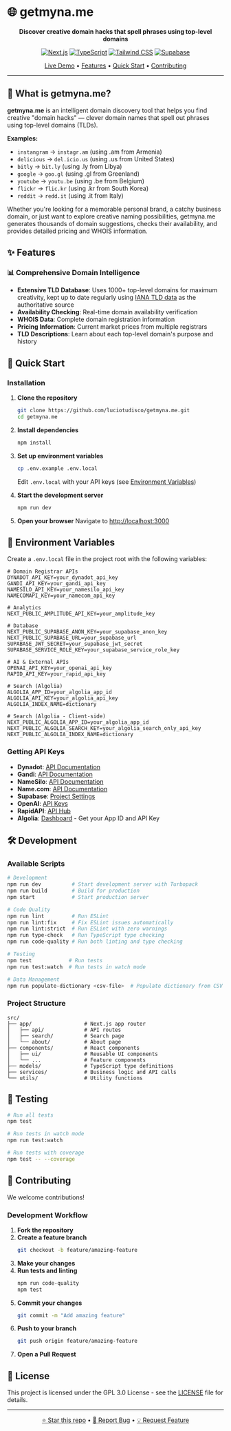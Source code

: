 # 🌐 getmyna.me

<div align="center">

**Discover creative domain hacks that spell phrases using top-level domains**

[![Next.js](https://img.shields.io/badge/Next.js-15-black?style=for-the-badge&logo=next.js)](https://nextjs.org/)
[![TypeScript](https://img.shields.io/badge/TypeScript-5.7-blue?style=for-the-badge&logo=typescript)](https://www.typescriptlang.org/)
[![Tailwind CSS](https://img.shields.io/badge/Tailwind_CSS-3.4-38B2AC?style=for-the-badge&logo=tailwind-css)](https://tailwindcss.com/)
[![Supabase](https://img.shields.io/badge/Supabase-2.56-green?style=for-the-badge&logo=supabase)](https://supabase.com/)

[Live Demo](https://getmyna.me) • [Features](#-features) • [Quick Start](#-quick-start) • [Contributing](#-contributing)

</div>

---

## 🎯 What is getmyna.me?

**getmyna.me** is an intelligent domain discovery tool that helps you find creative "domain hacks" — clever domain names that spell out phrases using top-level domains (TLDs).

**Examples:**

- `instangram` → `instagr.am` (using .am from Armenia)
- `delicious` → `del.icio.us` (using .us from United States)
- `bitly` → `bit.ly` (using .ly from Libya)
- `google` → `goo.gl` (using .gl from Greenland)
- `youtube` → `youtu.be` (using .be from Belgium)
- `flickr` → `flic.kr` (using .kr from South Korea)
- `reddit` → `redd.it` (using .it from Italy)

Whether you're looking for a memorable personal brand, a catchy business domain, or just want to explore creative naming possibilities, getmyna.me generates thousands of domain suggestions, checks their availability, and provides detailed pricing and WHOIS information.

## ✨ Features

### 📊 **Comprehensive Domain Intelligence**

- **Extensive TLD Database**: Uses 1000+ top-level domains for maximum creativity, kept up to date regularly using [IANA TLD data](https://data.iana.org/TLD/tlds-alpha-by-domain.txt) as the authoritative source
- **Availability Checking**: Real-time domain availability verification
- **WHOIS Data**: Complete domain registration information
- **Pricing Information**: Current market prices from multiple registrars
- **TLD Descriptions**: Learn about each top-level domain's purpose and history

## 🚀 Quick Start

### Installation

1. **Clone the repository**

    ```bash
    git clone https://github.com/luciotudisco/getmyna.me.git
    cd getmyna.me
    ```

2. **Install dependencies**

    ```bash
    npm install
    ```

3. **Set up environment variables**

    ```bash
    cp .env.example .env.local
    ```

    Edit `.env.local` with your API keys (see [Environment Variables](#-environment-variables))

4. **Start the development server**

    ```bash
    npm run dev
    ```

5. **Open your browser**
   Navigate to [http://localhost:3000](http://localhost:3000)

## 🔧 Environment Variables

Create a `.env.local` file in the project root with the following variables:

```env
# Domain Registrar APIs
DYNADOT_API_KEY=your_dynadot_api_key
GANDI_API_KEY=your_gandi_api_key
NAMESILO_API_KEY=your_namesilo_api_key
NAMECOMAPI_KEY=your_namecom_api_key

# Analytics
NEXT_PUBLIC_AMPLITUDE_API_KEY=your_amplitude_key

# Database
NEXT_PUBLIC_SUPABASE_ANON_KEY=your_supabase_anon_key
NEXT_PUBLIC_SUPABASE_URL=your_supabase_url
SUPABASE_JWT_SECRET=your_supabase_jwt_secret
SUPABASE_SERVICE_ROLE_KEY=your_supabase_service_role_key

# AI & External APIs
OPENAI_API_KEY=your_openai_api_key
RAPID_API_KEY=your_rapid_api_key

# Search (Algolia)
ALGOLIA_APP_ID=your_algolia_app_id
ALGOLIA_API_KEY=your_algolia_api_key
ALGOLIA_INDEX_NAME=dictionary

# Search (Algolia - Client-side)
NEXT_PUBLIC_ALGOLIA_APP_ID=your_algolia_app_id
NEXT_PUBLIC_ALGOLIA_SEARCH_KEY=your_algolia_search_only_api_key
NEXT_PUBLIC_ALGOLIA_INDEX_NAME=dictionary
```

### Getting API Keys

- **Dynadot**: [API Documentation](https://www.dynadot.com/community/help/api)
- **Gandi**: [API Documentation](https://api.gandi.net/docs/)
- **NameSilo**: [API Documentation](https://www.namesilo.com/api-documentation)
- **Name.com**: [API Documentation](https://www.name.com/api-docs)
- **Supabase**: [Project Settings](https://app.supabase.com/project/_/settings/api)
- **OpenAI**: [API Keys](https://platform.openai.com/api-keys)
- **RapidAPI**: [API Hub](https://rapidapi.com/)
- **Algolia**: [Dashboard](https://www.algolia.com/dashboard) - Get your App ID and API Key

## 🛠 Development

### Available Scripts

```bash
# Development
npm run dev          # Start development server with Turbopack
npm run build        # Build for production
npm start            # Start production server

# Code Quality
npm run lint         # Run ESLint
npm run lint:fix     # Fix ESLint issues automatically
npm run lint:strict  # Run ESLint with zero warnings
npm run type-check   # Run TypeScript type checking
npm run code-quality # Run both linting and type checking

# Testing
npm test            # Run tests
npm run test:watch  # Run tests in watch mode

# Data Management
npm run populate-dictionary <csv-file>  # Populate dictionary from CSV and index in Algolia
```

### Project Structure

```
src/
├── app/                 # Next.js app router
│   ├── api/             # API routes
│   ├── search/          # Search page
│   └── about/           # About page
├── components/          # React components
│   ├── ui/              # Reusable UI components
│   └── ...              # Feature components
├── models/              # TypeScript type definitions
├── services/            # Business logic and API calls
└── utils/               # Utility functions
```

## 🧪 Testing

```bash
# Run all tests
npm test

# Run tests in watch mode
npm run test:watch

# Run tests with coverage
npm test -- --coverage
```

## 🤝 Contributing

We welcome contributions!

### Development Workflow

1. **Fork the repository**
2. **Create a feature branch**
    ```bash
    git checkout -b feature/amazing-feature
    ```
3. **Make your changes**
4. **Run tests and linting**
    ```bash
    npm run code-quality
    npm test
    ```
5. **Commit your changes**
    ```bash
    git commit -m "Add amazing feature"
    ```
6. **Push to your branch**
    ```bash
    git push origin feature/amazing-feature
    ```
7. **Open a Pull Request**

## 📄 License

This project is licensed under the GPL 3.0 License - see the [LICENSE](LICENSE) file for details.

---

<div align="center">

[⭐ Star this repo](https://github.com/luciotudisco/getmyna.me) • [🐛 Report Bug](https://github.com/luciotudisco/getmyna.me/issues) • [💡 Request Feature](https://github.com/luciotudisco/getmyna.me/issues)

</div>
